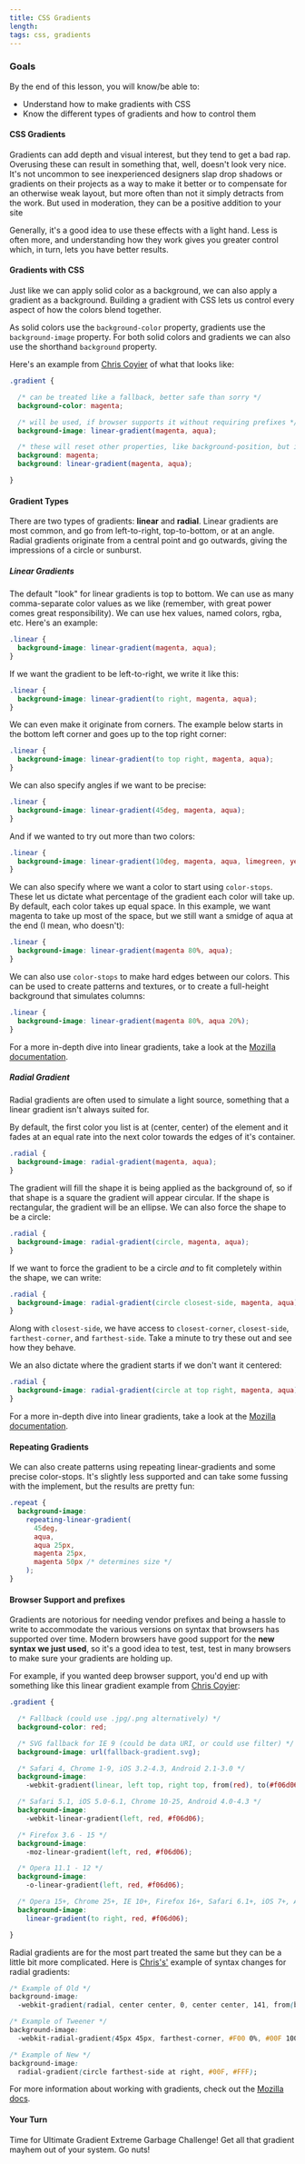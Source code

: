 ```yaml
---
title: CSS Gradients
length:
tags: css, gradients
---
```


### Goals

By the end of this lesson, you will know/be able to:

* Understand how to make gradients with CSS
* Know the different types of gradients and how to control them


#### CSS Gradients

Gradients can add depth and visual interest, but they tend to get a bad rap. Overusing these can result in something that, well, doesn't look very nice. It's not uncommon to see inexperienced designers slap drop shadows or gradients on their projects as a way to make it better or to compensate for an otherwise weak layout, but more often than not it simply detracts from the work. But used in moderation, they can be a positive addition to your site

Generally, it's a good idea to use these effects with a light hand. Less is often more, and understanding how they work gives you greater control which, in turn, lets you have better results.

#### Gradients with CSS

Just like we can apply solid color as a background, we can also apply a gradient as a background. Building a gradient with CSS lets us control every aspect of how the colors blend together.

As solid colors use the `background-color` property, gradients use the  `background-image` property. For both solid colors and gradients we can also use the shorthand `background` property.

Here's an example from [Chris Coyier](https://css-tricks.com/) of what that looks like:

```CSS
.gradient {

  /* can be treated like a fallback, better safe than sorry */
  background-color: magenta;

  /* will be used, if browser supports it without requiring prefixes */
  background-image: linear-gradient(magenta, aqua);

  /* these will reset other properties, like background-position, but it will do the thing */
  background: magenta;
  background: linear-gradient(magenta, aqua);

}
```

#### Gradient Types

There are two types of gradients: **linear** and **radial**. Linear gradients are most common, and go from left-to-right, top-to-bottom, or at an angle. Radial gradients originate from a central point and go outwards, giving the impressions of a circle or sunburst.

##### Linear Gradients

The default "look" for linear gradients is top to bottom. We can use as many comma-separate color values as we like (remember, with great power comes great responsibility). We can use hex values, named colors, rgba, etc. Here's an example:

```CSS
.linear {
  background-image: linear-gradient(magenta, aqua);
}
```


If we want the gradient to be left-to-right, we write it like this:

```CSS
.linear {
  background-image: linear-gradient(to right, magenta, aqua);
}
```

We can even make it originate from corners. The example below starts in the bottom left corner and goes up to the top right corner:

```CSS
.linear {
  background-image: linear-gradient(to top right, magenta, aqua);
}
```

We can also specify angles if we want to be precise:

```CSS
.linear {
  background-image: linear-gradient(45deg, magenta, aqua);
}
```

And if we wanted to try out more than two colors:

```CSS
.linear {
  background-image: linear-gradient(10deg, magenta, aqua, limegreen, yellow);
}
```

We can also specify where we want a color to start using `color-stops`. These let us dictate what percentage of the gradient each color will take up. By default, each color takes up equal space. In this example, we want magenta to take up most of the space, but we still want a smidge of aqua at the end (I mean, who doesn't):

```CSS
.linear {
  background-image: linear-gradient(magenta 80%, aqua);
}
```

We can also use `color-stops` to make hard edges between our colors. This can be used to create patterns and textures, or to create a full-height background that simulates columns:

```CSS
.linear {
  background-image: linear-gradient(magenta 80%, aqua 20%);
}
```

For a more in-depth dive into linear gradients, take a look at the [Mozilla documentation](https://developer.mozilla.org/en-US/docs/Web/CSS/linear-gradient).

##### Radial Gradient

Radial gradients are often used to simulate a light source, something that a linear gradient isn't always suited for.

By default, the first color you list is at (center, center) of the element and it fades at an equal rate into the next color towards the edges of it's container.

```css
.radial {
  background-image: radial-gradient(magenta, aqua);
}
```

The gradient will fill the shape it is being applied as the background of, so if that shape is a square the gradient will appear circular. If the shape is rectangular, the gradient will be an ellipse. We can also force the shape to be a circle:

```css
.radial {
  background-image: radial-gradient(circle, magenta, aqua);
}
```

If we want to force the gradient to be a circle *and* to fit completely within the shape, we can write:

```css
.radial {
  background-image: radial-gradient(circle closest-side, magenta, aqua);
}
```

Along with `closest-side`, we have access to `closest-corner`, `closest-side`, `farthest-corner`, and `farthest-side`. Take a minute to try these out and see how they behave.

We an also dictate where the gradient starts if we don't want it centered:

```css
.radial {
  background-image: radial-gradient(circle at top right, magenta, aqua);
}
```

For a more in-depth dive into linear gradients, take a look at the [Mozilla documentation](https://developer.mozilla.org/en-US/docs/Web/CSS/radial-gradient).

#### Repeating Gradients

We can also create patterns using repeating linear-gradients and some precise color-stops. It's slightly less supported and can take some fussing with the implement, but the results are pretty fun:

```css
.repeat {
  background-image:
    repeating-linear-gradient(
      45deg,
      aqua,
      aqua 25px,
      magenta 25px,
      magenta 50px /* determines size */
    );
}
```

#### Browser Support and prefixes

Gradients are notorious for needing vendor prefixes and being a hassle to write to accommodate the various versions on syntax that browsers has supported over time. Modern browsers have good support for the **new syntax we just used**, so it's a good idea to test, test, test in many browsers to make sure your gradients are holding up.

For example, if you wanted deep browser support, you'd end up with something like this linear gradient example from [Chris Coyier](https://css-tricks.com/):

```CSS
.gradient {

  /* Fallback (could use .jpg/.png alternatively) */
  background-color: red;

  /* SVG fallback for IE 9 (could be data URI, or could use filter) */
  background-image: url(fallback-gradient.svg);

  /* Safari 4, Chrome 1-9, iOS 3.2-4.3, Android 2.1-3.0 */
  background-image:
    -webkit-gradient(linear, left top, right top, from(red), to(#f06d06));

  /* Safari 5.1, iOS 5.0-6.1, Chrome 10-25, Android 4.0-4.3 */
  background-image:
    -webkit-linear-gradient(left, red, #f06d06);

  /* Firefox 3.6 - 15 */
  background-image:
    -moz-linear-gradient(left, red, #f06d06);

  /* Opera 11.1 - 12 */
  background-image:
    -o-linear-gradient(left, red, #f06d06);

  /* Opera 15+, Chrome 25+, IE 10+, Firefox 16+, Safari 6.1+, iOS 7+, Android 4.4+ */
  background-image:
    linear-gradient(to right, red, #f06d06);

}
```

Radial gradients are for the most part treated the same but they can be a little bit more complicated. Here is [Chris's'](https://css-tricks.com/) example of syntax changes for radial gradients:

```css
/* Example of Old */
background-image:
  -webkit-gradient(radial, center center, 0, center center, 141, from(black), to(white), color-stop(25%, blue), color-stop(40%, green), color-stop(60%, red), color-stop(80%, purple));

/* Example of Tweener */
background-image:
  -webkit-radial-gradient(45px 45px, farthest-corner, #F00 0%, #00F 100%) repeat scroll 0% 0% rgba(0, 0, 0, 0);

/* Example of New */
background-image:
  radial-gradient(circle farthest-side at right, #00F, #FFF);
```

For more information about working with gradients, check out the [Mozilla docs](https://developer.mozilla.org/en-US/docs/Web/CSS/CSS_Images/Using_CSS_gradients).

#### Your Turn

Time for Ultimate Gradient Extreme Garbage Challenge! Get all that gradient mayhem out of your system. Go nuts!
